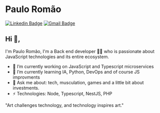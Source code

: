 # Paulo Romão
[![Linkedin Badge](https://img.shields.io/badge/-paulooosrj-blue?style=flat-square&logo=Linkedin&logoColor=white&link=https://www.linkedin.com/in/paulooosrj/)](https://www.linkedin.com/in/paulooosrj/)
[![Gmail Badge](https://img.shields.io/badge/-paulojunioromao@gmail.com-c14438?style=flat-square&logo=Gmail&logoColor=white&link=mailto:paulojunioromao@gmail.com)](mailto:paulojunioromao@gmail.com)

## Hi 👋, 
I'm Paulo Romão, I'm a Back end developer 👨‍💻 who is passionate about JavaScript technologies and its entire ecosystem. 

- 🔭 I’m currently working on JavaScript and Typescript microservices
- 🌱 I’m currently learning IA, Python, DevOps and of course JS improvments
- 💬 Ask me about: tech, musculation, games and a little bit about investments.
-  ⚡ Technologies: Node, Typescript, NestJS, PHP

"Art challenges technology, and technology inspires art." 

